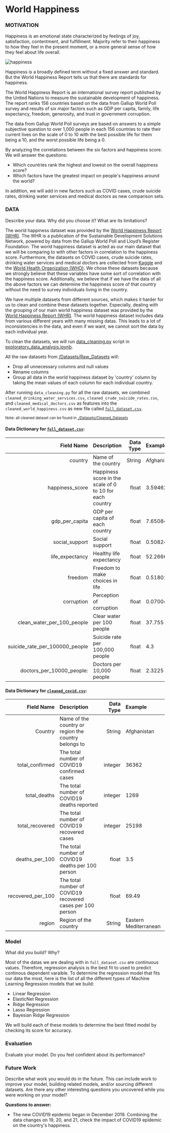 # World Happiness

### MOTIVATION

Happiness is an emotional state characterized by feelings of joy, satisfaction, contentment, and fulfillment. Majority refer to their happiness to how they feel in the present moment, or a more general sense of how they feel about life overall. 

![happiness](https://user-images.githubusercontent.com/54913677/145660104-53800121-c7de-4312-be05-0a3e310d96b8.png)

Happiness is a broadly defined term without a fixed answer and standard. But the World Happiness Report tells us that there are standards for happiness. 

The World Happiness Report is an international survey report published by the United Nations to measure the sustainable development of happiness. The report ranks 156 countries based on the data from Gallup World Poll survey and results of six major factors such as GDP per capita, family, life expectancy, freedom, generosity, and trust in government corruption. 

The data from Gallup World Poll surveys are based on answers to a simple subjective question to over 1,000 people in each 156 countries to rate their current lives on the scale of 0 to 10 with the best possible life for them being a 10, and the worst possible life being a 0.

By analyzing the correlations between the six factors and happiness score. We will answer the questions:

* Which countries rank the highest and lowest on the overall happiness score?
* Which factors have the greatest impact on people's happiness around the world?

In addition, we will add in new factors such as COVID cases, crude suicide rates, drinking water services and medical doctors as new comparison sets. 


### DATA

Describe your data. Why did you choose it? What are its limitations?

The world happiness dataset was provided by the [World Happiness Report (WHR)](https://worldhappiness.report/). The WHR is a publication of the Sustainable Development Solutions Network, powered by data from the Gallup World Poll and Lloyd’s Register Foundation. The world happiness dataset is acted as our main dataset that we will be comparing to with other factors in correlation to the happiness score. Furthermore, the datasets on COVID cases, crude suicide rates, drinking water services and medical doctors are collected from [Kaggle](https://www.kaggle.com/datasets) and the [World Health Organization (WHO)](https://covid19.who.int/info/). We chose these datasets because we strongly believe that these variables have some sort of correlation with the happiness score. Additionally, we believe that if we have the data of all the above factors we can determine the happiness score of that country without the need to survey individuals living in the country. 

We have multiple datasets from different sources, which makes it harder for us to clean and combine these datasets together. Especially, dealing with the grouping of our main world happiness dataset was provided by the [World Happiness Report (WHR)](https://worldhappiness.report/). The world happiness dataset includes data from various different years with many missing datas. This leads to a lot of inconsistencies in the data, and even if we want, we cannot sort the data by each individual year.

To clean the datasets, we will run [data_cleaning.py](data_cleaning.py) script in [exploratory_data_analysis.ipynb](exploratory_data_analysis.ipynb).

All the raw datasets from [/Datasets/Raw_Datasets](/Datasets/Raw_Datasets) will:

* Drop all unnecessary columns and null values
* Rename columns
* Group all data in the world happiness dataset by 'country' column by taking the mean values of each column for each individual country.

After running `data_cleaning.py` for all the raw datasets, we combined `cleaned_drinking_water_services.csv`, `cleaned_crude_suicide_rates.csv`, and `cleaned_medical_doctors.csv` as features into the `cleaned_world_happiness.csv` as new file called [`full_dataset.csv`](/Datasets/Cleaned_Datasets/full_dataset.csv).

<sup>Note: all cleaned dataset can be found in [./Datasets/Cleaned_Datasets](/Datasets/Cleaned_Datasets)</sup>

#### Data Dictionary for [`full_dataset.csv`](/Datasets/Cleaned_Datasets/full_dataset.csv):
| Field Name | Description | Data Type | Example |
| ---: | :--- | ---: | :--- |
| country | Name of the country | String | Afghanistan |
| happiness_score | Happiness score in the scale of 0 to 10 for each country | float | 3.594628175 |
| gdp_per_capita | GDP per capita of each country | float | 7.650843461 |
| social_support | Social support | float | 0.508245361 |
| life_expectancy | Healthy life expectancy | float | 52.26666673 |
| freedom | Freedom to make choices in life | float | 0.518011677 |
| corruption | Perception of corruption | float | 0.070040733 |
| clean_water_per_100_people | Clear water per 100 people | float | 37.755 |
| suicide_rate_per_100000_people | Suicide rate per 100,000 people | float |4.3 |
| doctors_per_10000_people: | Doctors per 10,000 people | float | 2.3225 |

#### Data Dictionary for [`cleaned_covid.csv`](/Datasets/Cleaned_Datasets/cleaned_covid.csv):
| Field Name | Description | Data Type | Example |
| ---: | :--- | ---: | :--- |
| Country | Name of the country or region the country belongs to | String | Afghanistan |
| total_confirmed | The total number of COVID19 confirmed cases | integer | 36362 |
| total_deaths | The total number of COVID19 deaths reported | integer  | 1269 | 
| total_recovered | The total number of COVID19 recovered cases | integer  | 25198 | 
| deaths_per_100 | The total number of COVID19 deaths per 100 person | float | 3.5 | 
| recovered_per_100 | The total number of COVID19 recovered cases per 100 person | float | 69.49 | 
| region | Region of the country | String | Eastern Mediterranean | 


### Model

What did you build? Why?

Most of the datas we are dealing with in `full_dataset.csv` are continuous values. Therefore, regression analysis is the best fit to used to predict continous dependent varaible. To determine the regression model that fits our data the most, here is the list of all the different types of Machine Learning Regression models that we build:

* Linear Regression
* ElasticNet Regression
* Ridge Regression
* Lasso Regression
* Bayesian Ridge Regression

We will build each of these models to determine the best fitted model by checking its score for accuracy.


### Evaluation

Evaluate your model. Do you feel confident about its performance?

### Future Work

Describe what work you would do in the future. This can include work to improve your model, building related models, and/or sourcing different datasets. Are there any other interesting questions you uncovered while you were working on your model?



**Questions to answer:**
  - The new COVID19 epidemic began in December 2019. Combining the data changes on 19, 20, and 21, check the impact of COVID19 epidemic on the country's happiness. 






